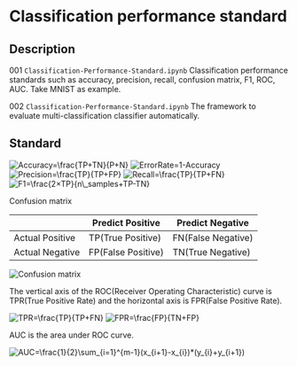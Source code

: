 # Classification performance standard

## Description

001 `Classification-Performance-Standard.ipynb` Classification performance standards such as accuracy, precision, recall, confusion matrix, F1, ROC, AUC. Take MNIST as example.

002 `Classification-Performance-Standard.ipynb` The framework to evaluate multi-classification classifier automatically.

## Standard

<img src="https://latex.codecogs.com/png.latex?Accuracy=\frac{TP&plus;TN}{P&plus;N}" title="Accuracy=\frac{TP+TN}{P+N}" />

<img src="https://latex.codecogs.com/png.latex?ErrorRate=1-Accuracy" title="ErrorRate=1-Accuracy" />

<img src="https://latex.codecogs.com/png.latex?Precision=\frac{TP}{TP&plus;FP}" title="Precision=\frac{TP}{TP+FP}" />

<img src="https://latex.codecogs.com/png.latex?Recall=\frac{TP}{TP&plus;FN}" title="Recall=\frac{TP}{TP+FN}" />

<img src="https://latex.codecogs.com/png.latex?F1=\frac{2×TP}{n\_samples&plus;TP-TN}" title="F1=\frac{2×TP}{n\_samples+TP-TN}" />

Confusion matrix

||Predict Positive | Predict Negative |
|--|--|--|
|Actual Positive | TP(True Positive) | FN(False Negative)|
|Actual Negative|FP(False Positive)|TN(True Negative)|

![Confusion matrix](https://github.com/vba34520/Classification-Performance-Standard/blob/master/picture/Confusion%20matrix.png)

The vertical axis of the ROC(Receiver Operating Characteristic) curve is TPR(True Positive Rate) and the horizontal axis is FPR(False Positive Rate).

<img src="https://latex.codecogs.com/png.latex?TPR=\frac{TP}{TP&plus;FN}" title="TPR=\frac{TP}{TP+FN}" />

<img src="https://latex.codecogs.com/png.latex?FPR=\frac{FP}{TN&plus;FP}" title="FPR=\frac{FP}{TN+FP}" />

AUC is the area under ROC curve.

<img src="https://latex.codecogs.com/png.latex?AUC=\frac{1}{2}\sum_{i=1}^{m-1}(x_{i&plus;1}-x_{i})*(y_{i}&plus;y_{i&plus;1})" title="AUC=\frac{1}{2}\sum_{i=1}^{m-1}(x_{i+1}-x_{i})*(y_{i}+y_{i+1})" />



